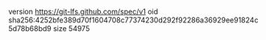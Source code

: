 version https://git-lfs.github.com/spec/v1
oid sha256:4252bfe389d70f1604708c77374230d292f92286a36929ee91824c5d78b68bd9
size 54975
